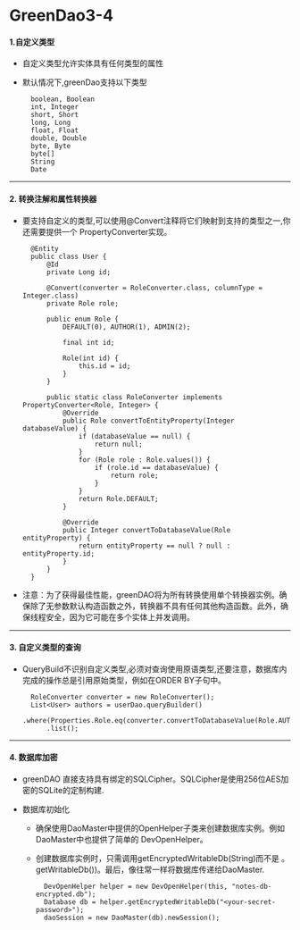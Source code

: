 # GreenDao3-4

#### 1.自定义类型

- 自定义类型允许实体具有任何类型的属性

- 默认情况下,greenDao支持以下类型

        boolean, Boolean
        int, Integer
        short, Short
        long, Long
        float, Float
        double, Double
        byte, Byte
        byte[]
        String
        Date
---

#### 2. 转换注解和属性转换器

- 要支持自定义的类型,可以使用@Convert注释将它们映射到支持的类型之一,你还需要提供一个 PropertyConverter实现。

        @Entity
        public class User {
            @Id
            private Long id;

            @Convert(converter = RoleConverter.class, columnType = Integer.class)
            private Role role;

            public enum Role {
                DEFAULT(0), AUTHOR(1), ADMIN(2);
                
                final int id;
                
                Role(int id) {
                    this.id = id;
                }
            }

            public static class RoleConverter implements PropertyConverter<Role, Integer> {
                @Override
                public Role convertToEntityProperty(Integer databaseValue) {
                    if (databaseValue == null) {
                        return null;
                    }
                    for (Role role : Role.values()) {
                        if (role.id == databaseValue) {
                            return role;
                        }
                    }
                    return Role.DEFAULT;
                }

                @Override
                public Integer convertToDatabaseValue(Role entityProperty) {
                    return entityProperty == null ? null : entityProperty.id;
                }
            }
        }

- 注意：为了获得最佳性能，greenDAO将为所有转换使用单个转换器实例。确保除了无参数默认构造函数之外，转换器不具有任何其他构造函数。此外，确保线程安全，因为它可能在多个实体上并发调用。
---

#### 3. 自定义类型的查询

- QueryBuild不识别自定义类型,必须对查询使用原语类型,还要注意，数据库内完成的操作总是引用原始类型，例如在ORDER BY子句中。

        RoleConverter converter = new RoleConverter();
        List<User> authors = userDao.queryBuilder()
            .where(Properties.Role.eq(converter.convertToDatabaseValue(Role.AUTHOR)))
            .list();
---

#### 4. 数据库加密

- greenDAO 直接支持具有绑定的SQLCipher。SQLCipher是使用256位AES加密的SQLite的定制构建.

- 数据库初始化

    - 确保使用DaoMaster中提供的OpenHelper子类来创建数据库实例。例如DaoMaster中也提供了简单的 DevOpenHelper。

    - 创建数据库实例时，只需调用getEncryptedWritableDb(String)而不是 。getWritableDb())。最后，像往常一样将数据库传递给DaoMaster.

            DevOpenHelper helper = new DevOpenHelper(this, "notes-db-encrypted.db");
            Database db = helper.getEncryptedWritableDb("<your-secret-password>");
            daoSession = new DaoMaster(db).newSession();